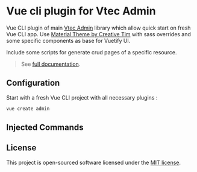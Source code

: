 # Vue cli plugin for Vtec Admin

Vue CLI plugin of main [Vtec Admin](https://github.com/okami101/vtec-admin/tree/master/packages/admin) library which allow quick start on fresh Vue CLI app. Use [Material Theme by Creative Tim](https://github.com/creativetimofficial/vuetify-material-dashboard) with sass overrides and some specific components as base for Vuetify UI.

Include some scripts for generate crud pages of a specific resource.

> See [full documentation](https://vtec.okami101.io).

## Configuration

Start with a fresh Vue CLI project with all necessary plugins :

```bash
vue create admin
```

## Injected Commands

## License

This project is open-sourced software licensed under the [MIT license](https://adr1enbe4udou1n.mit-license.org).
